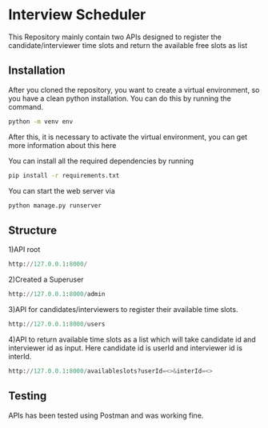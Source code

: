# Interview Scheduler

This Repository mainly contain two APIs designed to register the candidate/interviewer time slots and return the available free slots as list

## Installation

After you cloned the repository, you want to create a virtual environment, so you have a clean python installation. You can do this by running the command.

```bash
python -m venv env
```
After this, it is necessary to activate the virtual environment, you can get more information about this here

You can install all the required dependencies by running

```bash
pip install -r requirements.txt
```
You can start the web server via 

```bash
python manage.py runserver
```

## Structure 

1)API root

```python
http://127.0.0.1:8000/
```

2)Created a Superuser
 
```python
http://127.0.0.1:8000/admin
```

3)API for candidates/interviewers to register their available time slots.
```python
http://127.0.0.1:8000/users
```
4)API to return available time slots as a list which will take candidate
id and interviewer id as input. Here candidate id is userId and interviewer id is interId.

```python
http://127.0.0.1:8000/availableslots?userId=<>&interId=<>
```
## Testing

APIs has been tested using Postman and was working fine.



